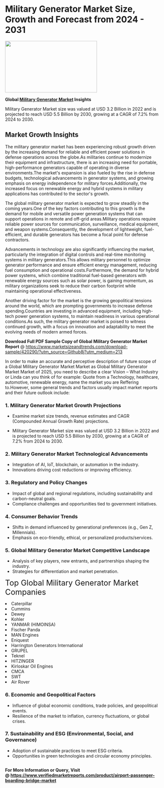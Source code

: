 <H1>Military Generator Market Size, Growth and Forecast from 2024 - 2031</H1><img class="aligncenter size-medium wp-image-584254" src="https://thirdeyenews.in/wp-content/uploads/2024/09/Global-Market-Research-300x168.jpeg" alt="" width="300" height="168" /><p><strong>Global&nbsp;<a href="https://www.marketsizeandtrends.com/download-sample/420290/?utm_source=Github8j?utm_medium=213">Military Generator Market</a> Insights</strong></p><p>Military Generator Market size was valued at USD 3.2 Billion in 2022 and is projected to reach USD 5.5 Billion by 2030, growing at a CAGR of 7.2% from 2024 to 2030.</p><p><h2>Market Growth Insights</h2> <p>The military generator market has been experiencing robust growth driven by the increasing demand for reliable and efficient power solutions in defense operations across the globe.As militaries continue to modernize their equipment and infrastructure, there is an increasing need for portable, high-performance generators capable of operating in diverse environments.The market's expansion is also fueled by the rise in defense budgets, technological advancements in generator systems, and growing emphasis on energy independence for military forces.Additionally, the increased focus on renewable energy and hybrid systems in military applications has contributed to the sector's growth.</p> <p>The global military generator market is expected to grow steadily in the coming years.One of the key factors contributing to this growth is the demand for mobile and versatile power generation systems that can support operations in remote and off-grid areas.Military operations require reliable power sources for communication, surveillance, medical equipment, and weapon systems.Consequently, the development of lightweight, fuel-efficient, and durable generators has become a focal point for defense contractors.</p> <p>Advancements in technology are also significantly influencing the market, particularly the integration of digital controls and real-time monitoring systems in military generators.This allows military personnel to optimize generator performance and ensure efficient energy management, reducing fuel consumption and operational costs.Furthermore, the demand for hybrid power systems, which combine traditional fuel-based generators with renewable energy sources such as solar power, is gaining momentum, as military organizations seek to reduce their carbon footprint while maintaining operational effectiveness.</p> <p>Another driving factor for the market is the growing geopolitical tensions around the world, which are prompting governments to increase defense spending.Countries are investing in advanced equipment, including high-tech power generation systems, to maintain readiness in various operational conditions.As such, the military generator market is poised to witness continued growth, with a focus on innovation and adaptability to meet the evolving needs of modern armed forces.</p> <p><span class=""><strong>Download Full PDF Sample Copy of Global Military Generator Market Report</strong> @ <a href="https://www.marketsizeandtrends.com/download-sample/420290/?utm_source=Github8j?utm_medium=213" target="_blank">https://www.marketsizeandtrends.com/download-sample/420290/?utm_source=Github8j?utm_medium=213</a></span></p><p>In order to make an accurate and perceptive description of future scope of a Global&nbsp;Military Generator Market Market as Global&nbsp;Military Generator Market Market of 2025, you need to describe a clear Vision &ndash; What Industry or Linda can you think of for example: Quote from a Technology, healthcare, automotive, renewable energy, name the market you are Reffering to.However, some general trends and factors usually impact market reports and their future outlook include:</p><h3>1.&nbsp;<strong>Military Generator Market Growth Projections</strong></h3><ul><li>Examine market size trends, revenue estimates and CAGR (Compounded Annual Growth Rate) projections.</li><li><p>Military Generator Market size was valued at USD 3.2 Billion in 2022 and is projected to reach USD 5.5 Billion by 2030, growing at a CAGR of 7.2% from 2024 to 2030.</p></li></ul><h3>2.&nbsp;<strong>Military Generator Market Technological Advancements</strong></h3><ul><li>Integration of AI, IoT, blockchain, or automation in the industry.</li><li>Innovations driving cost reductions or improving efficiency.</li></ul><h3>3.&nbsp;<strong>Regulatory and Policy Changes</strong></h3><ul><li>Impact of global and regional regulations, including sustainability and carbon-neutral goals.</li><li>Compliance challenges and opportunities tied to government initiatives.</li></ul><h3>4.&nbsp;<strong>Consumer Behavior Trends</strong></h3><ul><li>Shifts in demand influenced by generational preferences (e.g., Gen Z, Millennials).</li><li>Emphasis on eco-friendly, ethical, or personalized products/services.</li></ul><h3>5.&nbsp;<strong>Global Military Generator Market Competitive Landscape</strong></h3><ul><li>Analysis of key players, new entrants, and partnerships shaping the industry.</li><li>Strategies for differentiation and market penetration.</li></ul><p data-pm-slice="1 1 []"><span style="color: inherit; font-family: inherit; font-size: 25px;">Top Global Military Generator Market Companies</span></p><div class="" data-test-id=""><p><li>Caterpillar</li><li> Cummins</li><li> Dewey</li><li> Kohler</li><li> YANMAR (HIMOINSA)</li><li> Fischer Panda</li><li> MAN Engines</li><li> Eniquest</li><li> Harrington Generators International</li><li> GRUPEL</li><li> Teknel</li><li> HITZINGER</li><li> Kirloskar Oil Engines</li><li> CMCA</li><li> SWT</li><li> Air Rover</li></p></div><h3>6.&nbsp;<strong>Economic and Geopolitical Factors</strong></h3><ul><li>Influence of global economic conditions, trade policies, and geopolitical events.</li><li>Resilience of the market to inflation, currency fluctuations, or global crises.</li></ul><h3>7.&nbsp;<strong>Sustainability and ESG (Environmental, Social, and Governance)</strong></h3><ul><li>Adoption of sustainable practices to meet ESG criteria.</li><li>Opportunities in green technologies and circular economy principles.</li></ul><h2><strong style="font-size: 14px;">For More Information or Query, Visit @&nbsp;</strong><a style="background-color: #ffffff; font-size: 14px;" href="https://www.marketsizeandtrends.com/report/military-generator-market/" target="_blank">https://www.verifiedmarketreports.com/product/airport-passenger-boarding-bridge-market</a></h2>
